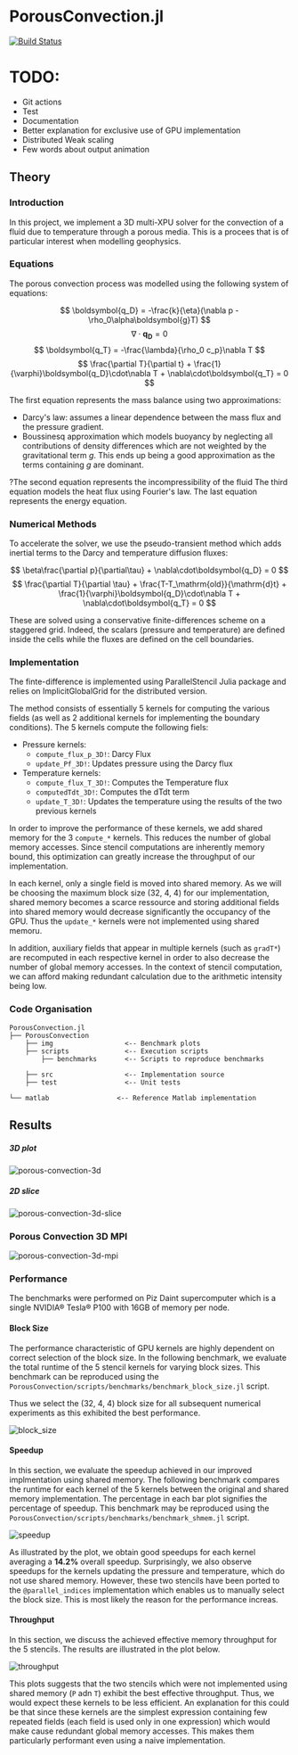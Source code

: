 # PorousConvection.jl

[![Build Status](https://github.com/kszenes/PorousConvection.jl/actions/workflows/CI.yml/badge.svg?branch=main)](https://github.com/kszenes/PorousConvection.jl/actions/workflows/CI.yml?query=branch%3Amain)
# TODO:
- Git actions
- Test
- Documentation
- Better explanation for exclusive use of GPU implementation
- Distributed Weak scaling
- Few words about output animation

## Theory

### Introduction
In this project, we implement a 3D multi-XPU solver for the convection of a fluid due to temperature through a porous media. This is a procees that is of particular interest when modelling geophysics.

### Equations
The porous convection process was modelled using the following system of equations:

$$
\boldsymbol{q_D} = -\frac{k}{\eta}(\nabla p - \rho_0\alpha\boldsymbol{g}T)
$$
$$
\nabla\cdot\boldsymbol{q_D} = 0
$$
$$
\boldsymbol{q_T} = -\frac{\lambda}{\rho_0 c_p}\nabla T
$$
$$
\frac{\partial T}{\partial t} + \frac{1}{\varphi}\boldsymbol{q_D}\cdot\nabla T + \nabla\cdot\boldsymbol{q_T} = 0
$$

The first equation represents the mass balance using two approximations:
- Darcy's law: assumes a linear dependence between the mass flux and the pressure gradient.
- Boussinesq approximation which models buoyancy by neglecting all contributions of density differences which are not weighted by the gravitational term $g$. This ends up being a good approximation as the terms containing $g$ are dominant.

?The second equation represents the incompressibility of the fluid
The third equation models the heat flux using Fourier's law.
The last equation represents the energy equation.

### Numerical Methods

To accelerate the solver, we use the pseudo-transient method which adds inertial terms to the Darcy and temperature diffusion fluxes:

$$
\beta\frac{\partial p}{\partial\tau} + \nabla\cdot\boldsymbol{q_D} = 0
$$
$$
\frac{\partial T}{\partial \tau} + \frac{T-T_\mathrm{old}}{\mathrm{d}t} + \frac{1}{\varphi}\boldsymbol{q_D}\cdot\nabla T + \nabla\cdot\boldsymbol{q_T} = 0
$$

These are solved using a conservative finite-differences scheme on a staggered grid. Indeed, the scalars (pressure and temperature) are defined inside the cells while the fluxes are defined on the cell boundaries.

### Implementation
The finte-difference is implemented using ParallelStencil Julia package and relies on ImplicitGlobalGrid for the distributed version.

The method consists of essentially 5 kernels for computing the various fields (as well as 2 additional kernels for implementing the boundary conditions). The 5 kernels compute the following fiels:
- Pressure kernels:
  - `compute_flux_p_3D!`: Darcy Flux
  - `update_Pf_3D!`: Updates pressure using the Darcy flux
- Temperature kernels:
  - `compute_flux_T_3D!`: Computes the Temperature flux
  - `computedTdt_3D!`: Computes the dTdt term
  - `update_T_3D!`: Updates the temperature using the results of the two previous kernels

In order to improve the performance of these kernels, we add shared memory for the 3 `compute_*` kernels. This reduces the number of global memory accesses. Since stencil computations are inherently memory bound, this optimization can greatly increase the throughput of our implementation.

In each kernel, only a single field is moved into shared memory. As we will be choosing the maximum block size (32, 4, 4) for our implementation, shared memory becomes a scarce ressource and storing additional fields into shared memory would decrease significantly the occupancy of the GPU. Thus the `update_*` kernels were not implemented using shared memoru.

In addition, auxiliary fields that appear in multiple kernels (such as `gradT*`) are recomputed in each respective kernel in order to also decrease the number of global memory accesses. In the context of stencil computation, we can afford making redundant calculation due to the arithmetic intensity being low.

### Code Organisation

```
PorousConvection.jl
├── PorousConvection        
    ├── img                  <-- Benchmark plots
    ├── scripts              <-- Execution scripts
        ├── benchmarks       <-- Scripts to reproduce benchmarks

    ├── src                  <-- Implementation source
    ├── test                 <-- Unit tests

└── matlab                 <-- Reference Matlab implementation
```

## Results

##### 3D plot
![porous-convection-3d](docs/T_3D.png)
##### 2D slice
![porous-convection-3d-slice](docs/T_slice.png)

### Porous Convection 3D MPI
![porous-convection-3d-mpi](docs/porous-3d-multixpu.gif)



### Performance

The benchmarks were performed on Piz Daint supercomputer which is a single NVIDIA® Tesla® P100 with 16GB of memory per node.

#### Block Size
The performance characteristic of GPU kernels are highly dependent on correct selection of the block size. In the following benchmark, we evaluate the total runtime of the 5 stencil kernels for varying block sizes. This benchmark can be reproduced using the `PorousConvection/scripts/benchmarks/benchmark_block_size.jl` script.

Thus we select the (32, 4, 4) block size for all subsequent numerical experiments  as this exhibited the best performance.

![block_size](docs/block_size_benchmark.png)

#### Speedup
In this section, we evaluate the speedup achieved in our improved implmentation using shared memory. The following benchmark compares the runtime for each kernel of the 5 kernels between the original and shared memory implementation. The percentage in each bar plot signifies the percentage of speedup. This benchmark may be reproduced using the `PorousConvection/scripts/benchmarks/benchmark_shmem.jl` script.


![speedup](docs/shared_vs_original_speedup.png)

As illustrated by the plot, we obtain good speedups for each kernel averaging a **14.2%** overall speedup. Surprisingly, we also observe speedups for the kernels updating the pressure and temperature, which do not use shared memory. However, these two stencils have been ported to the `@parallel_indices` implementation which enables us to manually select the block size. This is most likely the reason for the performance increas.


#### Throughput
In this section, we discuss the achieved effective memory throughput for the 5 stencils. The results are illustrated in the plot below.

![throughput](docs/throughput.png)

This plots suggests that the two stencils which were not implemented using shared memory (`P` adn `T`) exhibit the best effective throughput. Thus, we would expect these kernels to be less efficient. An explanation for this could be that since these kernels are the simplest expression containing few repeated fields (each field is used only in one expression) which would make cause redundant global memory accesses. This makes them particularly performant even using a naive implementation.